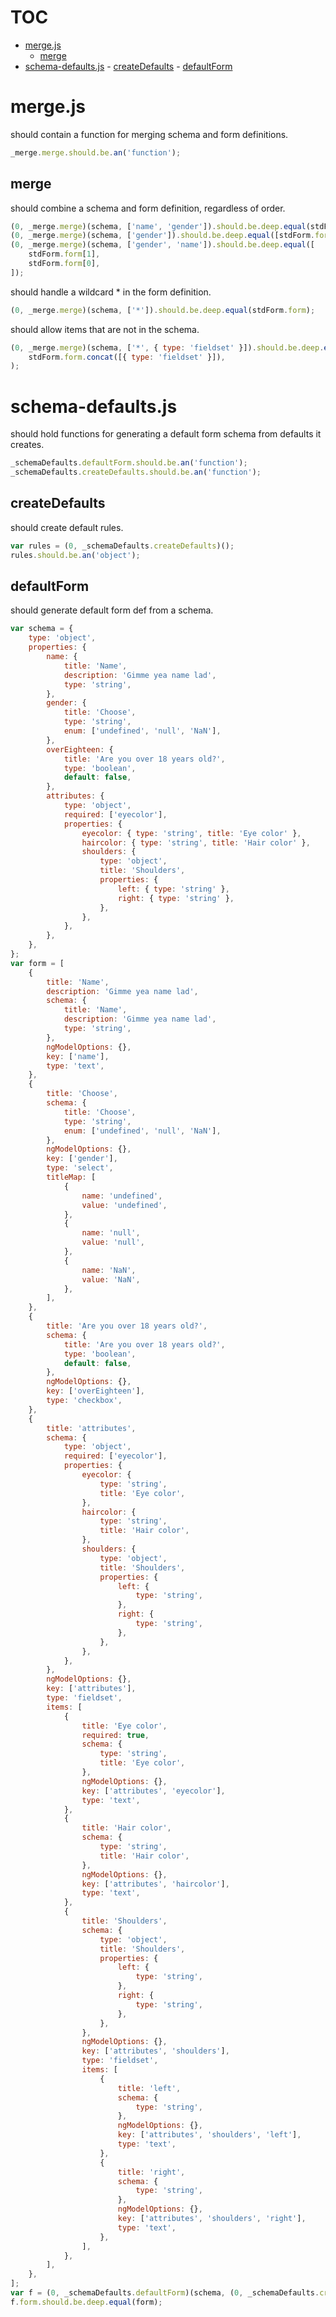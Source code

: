 # TOC

- [merge.js](#mergejs)
  - [merge](#mergejs-merge)
- [schema-defaults.js](#schema-defaultsjs) - [createDefaults](#schema-defaultsjs-createdefaults) - [defaultForm](#schema-defaultsjs-defaultform)
  <a name=""></a>

<a name="mergejs"></a>

# merge.js

should contain a function for merging schema and form definitions.

```js
_merge.merge.should.be.an('function');
```

<a name="mergejs-merge"></a>

## merge

should combine a schema and form definition, regardless of order.

```js
(0, _merge.merge)(schema, ['name', 'gender']).should.be.deep.equal(stdForm.form);
(0, _merge.merge)(schema, ['gender']).should.be.deep.equal([stdForm.form[1]]);
(0, _merge.merge)(schema, ['gender', 'name']).should.be.deep.equal([
	stdForm.form[1],
	stdForm.form[0],
]);
```

should handle a wildcard \* in the form definition.

```js
(0, _merge.merge)(schema, ['*']).should.be.deep.equal(stdForm.form);
```

should allow items that are not in the schema.

```js
(0, _merge.merge)(schema, ['*', { type: 'fieldset' }]).should.be.deep.equal(
	stdForm.form.concat([{ type: 'fieldset' }]),
);
```

<a name="schema-defaultsjs"></a>

# schema-defaults.js

should hold functions for generating a default form schema from defaults it creates.

```js
_schemaDefaults.defaultForm.should.be.an('function');
_schemaDefaults.createDefaults.should.be.an('function');
```

<a name="schema-defaultsjs-createdefaults"></a>

## createDefaults

should create default rules.

```js
var rules = (0, _schemaDefaults.createDefaults)();
rules.should.be.an('object');
```

<a name="schema-defaultsjs-defaultform"></a>

## defaultForm

should generate default form def from a schema.

```js
var schema = {
	type: 'object',
	properties: {
		name: {
			title: 'Name',
			description: 'Gimme yea name lad',
			type: 'string',
		},
		gender: {
			title: 'Choose',
			type: 'string',
			enum: ['undefined', 'null', 'NaN'],
		},
		overEighteen: {
			title: 'Are you over 18 years old?',
			type: 'boolean',
			default: false,
		},
		attributes: {
			type: 'object',
			required: ['eyecolor'],
			properties: {
				eyecolor: { type: 'string', title: 'Eye color' },
				haircolor: { type: 'string', title: 'Hair color' },
				shoulders: {
					type: 'object',
					title: 'Shoulders',
					properties: {
						left: { type: 'string' },
						right: { type: 'string' },
					},
				},
			},
		},
	},
};
var form = [
	{
		title: 'Name',
		description: 'Gimme yea name lad',
		schema: {
			title: 'Name',
			description: 'Gimme yea name lad',
			type: 'string',
		},
		ngModelOptions: {},
		key: ['name'],
		type: 'text',
	},
	{
		title: 'Choose',
		schema: {
			title: 'Choose',
			type: 'string',
			enum: ['undefined', 'null', 'NaN'],
		},
		ngModelOptions: {},
		key: ['gender'],
		type: 'select',
		titleMap: [
			{
				name: 'undefined',
				value: 'undefined',
			},
			{
				name: 'null',
				value: 'null',
			},
			{
				name: 'NaN',
				value: 'NaN',
			},
		],
	},
	{
		title: 'Are you over 18 years old?',
		schema: {
			title: 'Are you over 18 years old?',
			type: 'boolean',
			default: false,
		},
		ngModelOptions: {},
		key: ['overEighteen'],
		type: 'checkbox',
	},
	{
		title: 'attributes',
		schema: {
			type: 'object',
			required: ['eyecolor'],
			properties: {
				eyecolor: {
					type: 'string',
					title: 'Eye color',
				},
				haircolor: {
					type: 'string',
					title: 'Hair color',
				},
				shoulders: {
					type: 'object',
					title: 'Shoulders',
					properties: {
						left: {
							type: 'string',
						},
						right: {
							type: 'string',
						},
					},
				},
			},
		},
		ngModelOptions: {},
		key: ['attributes'],
		type: 'fieldset',
		items: [
			{
				title: 'Eye color',
				required: true,
				schema: {
					type: 'string',
					title: 'Eye color',
				},
				ngModelOptions: {},
				key: ['attributes', 'eyecolor'],
				type: 'text',
			},
			{
				title: 'Hair color',
				schema: {
					type: 'string',
					title: 'Hair color',
				},
				ngModelOptions: {},
				key: ['attributes', 'haircolor'],
				type: 'text',
			},
			{
				title: 'Shoulders',
				schema: {
					type: 'object',
					title: 'Shoulders',
					properties: {
						left: {
							type: 'string',
						},
						right: {
							type: 'string',
						},
					},
				},
				ngModelOptions: {},
				key: ['attributes', 'shoulders'],
				type: 'fieldset',
				items: [
					{
						title: 'left',
						schema: {
							type: 'string',
						},
						ngModelOptions: {},
						key: ['attributes', 'shoulders', 'left'],
						type: 'text',
					},
					{
						title: 'right',
						schema: {
							type: 'string',
						},
						ngModelOptions: {},
						key: ['attributes', 'shoulders', 'right'],
						type: 'text',
					},
				],
			},
		],
	},
];
var f = (0, _schemaDefaults.defaultForm)(schema, (0, _schemaDefaults.createDefaults)());
f.form.should.be.deep.equal(form);
```
